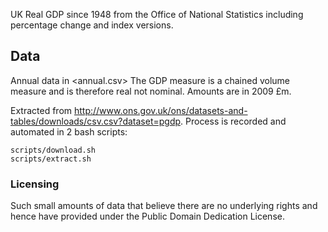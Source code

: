 UK Real GDP since 1948 from the Office of National Statistics including
percentage change and index versions.

## Data

Annual data in <annual.csv> The GDP measure is a chained volume measure and is
therefore real not nominal.  Amounts are in 2009 £m.

Extracted from
<http://www.ons.gov.uk/ons/datasets-and-tables/downloads/csv.csv?dataset=pgdp>.
Process is recorded and automated in 2 bash scripts:

    scripts/download.sh
    scripts/extract.sh

### Licensing

Such small amounts of data that believe there are no underlying rights and
hence have provided under the Public Domain Dedication License.

